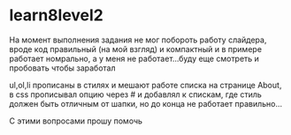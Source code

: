 # learn8level2
На момент выполнения задания не мог побороть работу слайдера, вроде код правильный (на мой взгляд) и компактный и в примере работает номрально, а у меня не 
работает...буду еще смотреть и пробовать чтобы заработал

ul,ol,li прописаны в стилях <head> и мешают работе списка на странице About, в css прописывал опцию через # и добавлял к спискам, где стиль
должен  быть отличным от шапки, но до конца не работает правильно...

С этими вопросами прошу помочь
